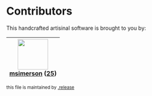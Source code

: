 # Contributors

This handcrafted artisinal software is brought to you by:

| <img height="80" src="https://avatars.githubusercontent.com/u/261635?v=4"><br><a href="https://github.com/msimerson">msimerson</a> (<a href="https://github.com/haraka/haraka-plugin-headers/commits?author=msimerson">25</a>) |
| :----------------------------------------------------------------------------------------------------------------------------------------------------------------------------------------------------------------------------: |

<sub>this file is maintained by [.release](https://github.com/msimerson/.release)</sub>
